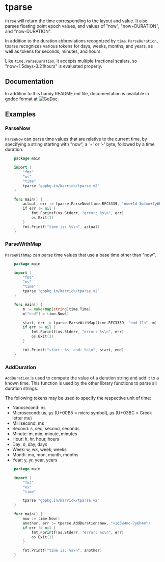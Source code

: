 # tparse

`Parse` will return the time corresponding to the layout and value.
It also parses floating point epoch values, and values of "now",
"now+DURATION", and "now-DURATION".

In addition to the duration abbreviations recognized by
`time.ParseDuration`, tparse recognizes various tokens for days,
weeks, months, and years, as well as tokens for seconds, minutes, and
hours.

Like `time.ParseDuration`, it accepts multiple fractional scalars, so
"now+1.5days-3.21hours" is evaluated properly.

## Documentation

In addition to this handy README.md file, documentation is available
in godoc format at
[![GoDoc](https://godoc.org/github.com/karrick/tparse?status.svg)](https://godoc.org/github.com/karrick/tparse).

## Examples

### ParseNow

`ParseNow` can parse time values that are relative to the current
time, by specifying a string starting with "now", a '+' or '-' byte,
followed by a time duration.

```Go
    package main

    import (
        "fmt"
        "os"
        "time"
        tparse "gopkg.in/karrick/tparse.v2"
    )

    func main() {
        actual, err := tparse.ParseNow(time.RFC3339, "now+1d-3w4mo+7y6h4m")
        if err != nil {
            fmt.Fprintf(os.Stderr, "error: %s\n", err)
            os.Exit(1)
        }
        fmt.Printf("time is: %s\n", actual)
    }
```

### ParseWithMap

`ParseWithMap` can parse time values that use a base time other than "now".

```Go
    package main

    import (
        "fmt"
        "os"
        "time"
        tparse "gopkg.in/karrick/tparse.v2"
    )

    func main() {
        m := make(map[string]time.Time)
        m["end"] = time.Now()

        start, err := tparse.ParseWithMap(time.RFC3339, "end-12h", m)
        if err != nil {
            fmt.Fprintf(os.Stderr, "error: %s\n", err)
            os.Exit(1)
        }

        fmt.Printf("start: %s; end: %s\n", start, end)
    }
```

### AddDuration

`AddDuration` is used to compute the value of a duration string and
add it to a known time. This function is used by the other library
functions to parse all duration strings.

The following tokens may be used to specify the respective unit of
time:

 * Nanosecond: ns
 * Microsecond: us, µs (U+00B5 = micro symbol), μs (U+03BC = Greek letter mu)
 * Millisecond: ms
 * Second: s, sec, second, seconds
 * Minute: m, min, minute, minutes
 * Hour: h, hr, hour, hours
 * Day: d, day, days
 * Week: w, wk, week, weeks
 * Month: mo, mon, month, months
 * Year: y, yr, year, years

```Go
    package main

    import (
        "fmt"
        "os"
        "time"

        tparse "gopkg.in/karrick/tparse.v2"
    )

    func main() {
        now := time.Now()
        another, err := tparse.AddDuration(now, "+1d3w4mo-7y6h4m")
        if err != nil {
            fmt.Fprintf(os.Stderr, "error: %s\n", err)
            os.Exit(1)
        }

        fmt.Printf("time is: %s\n", another)
    }
```
